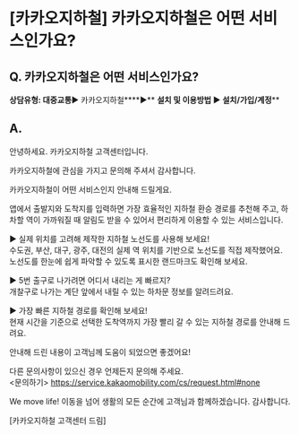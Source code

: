 # [카카오지하철] 카카오지하철은 어떤 서비스인가요?

**Q. 카카오지하철은 어떤 서비스인가요?**
-------------------------

**상담유형: 대중교통**▶ 카카오지하철****▶** **설치 및 이용방법 ▶ 설치/가입/계정****

**A.**
------

안녕하세요. 카카오지하철 고객센터입니다.

카카오지하철에 관심을 가지고 문의해 주셔서 감사합니다.

카카오지하철이 어떤 서비스인지 안내해 드릴게요.

앱에서 출발지와 도착지를 입력하면 가장 효율적인 지하철 환승 경로를 추천해 주고, 하차할 역이 가까워질 때 알림도 받을 수 있어서 편리하게 이용할 수 있는 서비스입니다.

▶ 실제 위치를 고려해 제작한 지하철 노선도를 사용해 보세요!  
수도권, 부산, 대구, 광주, 대전의 실제 역 위치를 기반으로 노선도를 직접 제작했어요. 노선도를 한눈에 쉽게 파악할 수 있도록 표시한 랜드마크도 확인해 보세요.

▶ 5번 출구로 나가려면 어디서 내리는 게 빠르지?  
개찰구로 나가는 계단 앞에서 내릴 수 있는 하차문 정보를 알려드려요.

▶ 가장 빠른 지하철 경로를 확인해 보세요!  
현재 시간을 기준으로 선택한 도착역까지 가장 빨리 갈 수 있는 지하철 경로를 안내해 드려요.

안내해 드린 내용이 고객님께 도움이 되었으면 좋겠어요!

다른 문의사항이 있으신 경우 언제든지 문의해 주세요.  
<문의하기> <https://service.kakaomobility.com/cs/request.html#none>

We move life! 이동을 넘어 생활의 모든 순간에 고객님과 함께하겠습니다. 감사합니다.

[카카오지하철 고객센터 드림]